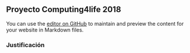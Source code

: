 ## Proyecto Computing4life 2018


You can use the [editor on GitHub](https://github.com/renatolrr/computing4life/edit/master/README.md) to maintain and preview the content for your website in Markdown files.


### Justificación

